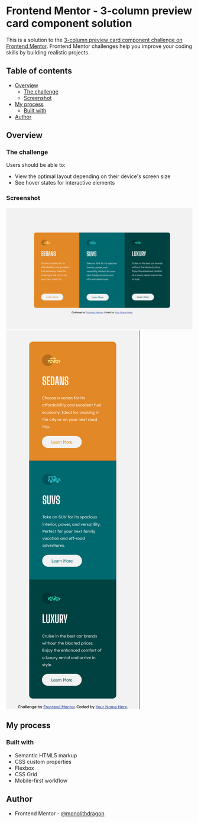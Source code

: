 # Frontend Mentor - 3-column preview card component solution

This is a solution to the [3-column preview card component challenge on Frontend Mentor](https://www.frontendmentor.io/challenges/3column-preview-card-component-pH92eAR2-). Frontend Mentor challenges help you improve your coding skills by building realistic projects. 

## Table of contents

- [Overview](#overview)
  - [The challenge](#the-challenge)
  - [Screenshot](#screenshot)
- [My process](#my-process)
  - [Built with](#built-with)
- [Author](#author)

## Overview

### The challenge

Users should be able to:

- View the optimal layout depending on their device's screen size
- See hover states for interactive elements

### Screenshot

![Desktop ScreenShot](./screenshots/3_column_preview_card_component-dektop.jpg)
![Mobile ScreenShot](./screenshots/3_column_preview_card_component-mobile.jpg)

## My process

### Built with

- Semantic HTML5 markup
- CSS custom properties
- Flexbox
- CSS Grid
- Mobile-first workflow

## Author

- Frontend Mentor - [@monolithdragon](https://www.frontendmentor.io/profile/monolithdragon)

